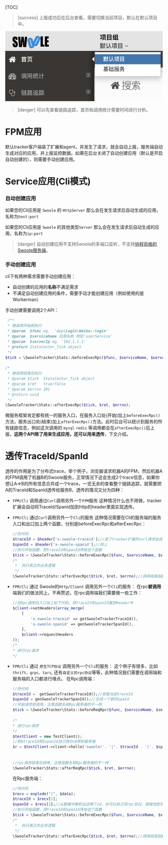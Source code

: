 [TOC]

>[success] 上报成功后在后台查看，需要切换当前项目，默认在默认项目中。

![](../images/screenshot_1578041268650.png)

>[danger] 可以先查看链路追踪，首页和调用统计需要时间进行分析。

# FPM应用

<!--### 自动创建应用-->

默认tracker客户端装了扩展和agent，并发生了请求，就会自动上报，服务端自动生成对应的应用，并上报监控数据。如果在后台关闭了自动创建应用（默认是开启自动创建的），则需要手动创建应用。

<!--### 手动创建应用

在服务端->系统管理->相应项目->应用管理->新增应用 应用名即为您要监控站点的域名，如有端口请加上端口。

>[info] 例如：您想监控的站点域名为`www.test.com`，服务名则填`www.test.com`（注意：域名若带端口，服务名也要带端口）

配置完成后，稍等片刻即可查看对应的监控数据-->


# Service应用(Cli模式)


### 自动创建应用

如果您的Cli应用是 `Swoole` 的 `HttpServer` 那么会在发生请求后自动生成的应用，名称为`host:port`

如果您的Cli应用是 `Swoole` 的其他类型`Server` 那么会在发生请求后自动生成的应用，名称为`ip:port`
 >[danger] 自动创建应用不支持Swoole的多端口监听，不支持[协程风格的Swoole服务端](https://wiki.swoole.com/#/server/co_init)。
<!--###
### 手动创建应用

在服务端->系统管理->相应项目->应用管理->新增应用 应用名即为您要监控的服务名。

>[info] 例如：您想监控服务名为`user_service`的cli常驻进程应用，您的应用类型选择Service，服务名填`user_service`.
-->

### 手动创建应用
cli下有两种需求需要手动创建应用：
- 自动创建的应用的**名称**不满足需求
- 不满足自动创建应用的条件，需要手动才能创建应用（例如使用的是Workerman）

手动创建需要调用2个API：
```php
 /**
 * 被调用开始前执行
 * @param  $func eg.  'App\Login\Weibo::login'
 * @param  $serviceName 应用名称 例如'userService'
 * @param  $serverIp eg. '192.1.1.1'
 * @return StatsCenter_Tick object
 */
$tick = \SwooleTracker\Stats::beforeExecRpc($func, $serviceName, $serverIp);

/*
 * 被调用结束后执行
 * @param $tick  StatsCenter_Tick object
 * @param $ret   true/false
 * @param $errno 201
 * @return void
 */
\SwooleTracker\Stats::afterExecRpc($tick, $ret, $errno);
```
微服务框架肯定都有统一的服务入口，在服务入口处(开始)加上`beforeExecRpc()`方法，服务出口处(结束)加上`afterExecRpc()`方法。此时后台可以统计到服务的所有链路信息，例如这次调用的 `mysql` `redis` 等调用都会在`afterExecRpc()`后上报，**这两个API除了用来生成应用，还可以用来透传**，下文介绍。





# 透传TraceId/SpanId
透传的作用是为了分布式trace，举个例子，浏览器请求机器A的FPM，然后机器A的FPM调用了机器B的Swoole服务，正常情况下这会生成2个trace信息，如果你想让A=>B的所有信息合并成一个trace，一览无余的查看整个链路追踪，就需要把A的TraceId和SpanId透传给服务B，透传的情况又分为四种：
- `FPM/Cli` 调用通过`Curl`调用另外一个`FPM`服务
这种情况什么也不用做，tracker扩展会自动将TraceId/SpanId加到http的header里面实现透传。
- `FPM/Cli` 通过`Curl`调用另外一个`Cli`的服务
这种情况需要在Cli的服务端的服务入口和出口加上两个函数，分别是beforeExecRpc和afterExecRpc：
    ```php
    //伪代码
    $traceId = $header['x-swoole-traceid'];//装了tracker扩展的curl请求会自动带上x-swoole-traceid这个header
    $spanId = $header['x-swoole-spanid'];//同上
    //执行开始函数，把traceId和spanId传给这个函数
    $tick = \SwooleTracker\Stats::beforeExecRpc($func, $serviceName, $serverIp, $traceId, $spanId);
    /*
     *  执行真正的业务逻辑
     */
    \SwooleTracker\Stats::afterExecRpc($tick, $ret, $errno);//调用结束函数
    ```
-  `FPM/Cli` 通过 Swoole的`Http/Client` 调用另外一个`Cli`的服务：
在rpc**被调用**端我们的做法同上，不再赘述，在rpc调用端我们需要做一些工作：  
    ```php
    //在Rpc调用的入口加上如下代码，将traceId和spanId塞到header中
    $client->setHeaders(array_merge(
        [
            'x-swoole-traceid' => getSwooleTrackerTraceId(),
            'x-swoole-spanid' => genSwooleTrackerSpanId(),
        ],
        $client->requestHeaders
    ));
    /*
    * 进行rpc请求
    */
    ```
-  `FPM/Cli` 通过 `原生TCP协议` 调用另外一个`Cli`的服务：
这个例子有很多，比如`thrift，grpc，tars`, 还有`自定义的rpc协议`等等，此种情况我们需要在调用端和服务端的入口都进行埋点。
在Rpc调用端：
 
    ```php
    //伪代码
    $traceId =  getSwooleTrackerTraceId();//获取当前traceId
    $spanId = genSwooleTrackerSpanId();//生成一个新的spaId
    //开始请求前调用，注意函数名和Rpc服务端的不一样
    $tick = \SwooleTracker\Stats::beforeReqRpc($func, $serviceName, $serverIp);
    
    /*
    * 进行rpc请求
    */
    $testClient = new TestClient();
    //把$traceId和$spanId自己想办法带到服务端
    $r = $testClient->client->hello('swoole!'. '|'. $traceId . '|'. $spanid);
    
    
    //rpc请求结束后调用，注意函数名和Rpc服务端的不一样
    \SwooleTracker\Stats::afterReqRpc($tick, $ret, $errno);
   ```  

    在Rpc服务端：

    ```php
    //伪代码
    $recv = explode("|", $data);
    $traceId = $recv[1];
    $spanId = $recv[2];//从数据中解析出这两个id，也可以自己改rpc协议，直接加到协议头
    //执行开始函数，把traceId和spanId传给这个函数
    $tick = \SwooleTracker\Stats::beforeExecRpc($func, $serviceName, $serverIp, $traceId, $spanId);
    /*
     *  执行真正的业务逻辑
     */
    \SwooleTracker\Stats::afterExecRpc($tick, $ret, $errno);//调用结束函数
       ```
